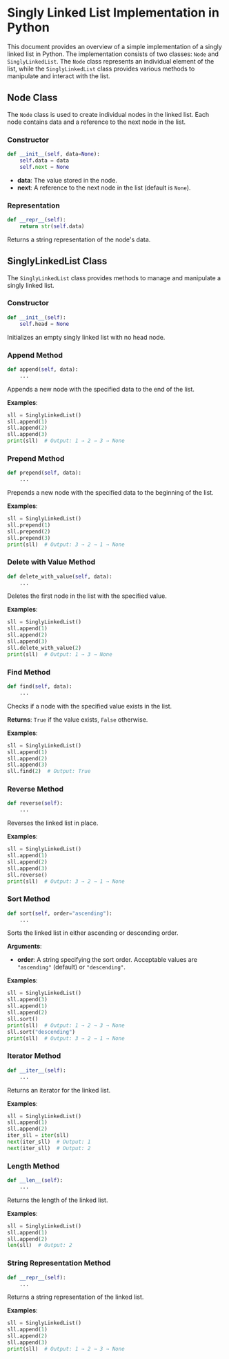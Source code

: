 # Singly Linked List Implementation in Python

This document provides an overview of a simple implementation of a singly linked list in Python. The implementation
consists of two classes: `Node` and `SinglyLinkedList`. The `Node` class represents an individual element of the list,
while the `SinglyLinkedList` class provides various methods to manipulate and interact with the list.

## Node Class

The `Node` class is used to create individual nodes in the linked list. Each node contains data and a reference to the
next node in the list.

### Constructor

```python
def __init__(self, data=None):
    self.data = data
    self.next = None
```

- **data**: The value stored in the node.
- **next**: A reference to the next node in the list (default is `None`).

### Representation

```python
def __repr__(self):
    return str(self.data)
```

Returns a string representation of the node's data.

## SinglyLinkedList Class

The `SinglyLinkedList` class provides methods to manage and manipulate a singly linked list.

### Constructor

```python
def __init__(self):
    self.head = None
```

Initializes an empty singly linked list with no head node.

### Append Method

```python
def append(self, data):
    ...
```

Appends a new node with the specified data to the end of the list.

**Examples**:

```python
sll = SinglyLinkedList()
sll.append(1)
sll.append(2)
sll.append(3)
print(sll)  # Output: 1 → 2 → 3 → None
```

### Prepend Method

```python
def prepend(self, data):
    ...
```

Prepends a new node with the specified data to the beginning of the list.

**Examples**:

```python
sll = SinglyLinkedList()
sll.prepend(1)
sll.prepend(2)
sll.prepend(3)
print(sll)  # Output: 3 → 2 → 1 → None
```

### Delete with Value Method

```python
def delete_with_value(self, data):
    ...
```

Deletes the first node in the list with the specified value.

**Examples**:

```python
sll = SinglyLinkedList()
sll.append(1)
sll.append(2)
sll.append(3)
sll.delete_with_value(2)
print(sll)  # Output: 1 → 3 → None
```

### Find Method

```python
def find(self, data):
    ...
```

Checks if a node with the specified value exists in the list.

**Returns**: `True` if the value exists, `False` otherwise.

**Examples**:

```python
sll = SinglyLinkedList()
sll.append(1)
sll.append(2)
sll.append(3)
sll.find(2)  # Output: True
```

### Reverse Method

```python
def reverse(self):
    ...
```

Reverses the linked list in place.

**Examples**:

```python
sll = SinglyLinkedList()
sll.append(1)
sll.append(2)
sll.append(3)
sll.reverse()
print(sll)  # Output: 3 → 2 → 1 → None
```

### Sort Method

```python
def sort(self, order="ascending"):
    ...
```

Sorts the linked list in either ascending or descending order.

**Arguments**:

- **order**: A string specifying the sort order. Acceptable values are `"ascending"` (default) or `"descending"`.

**Examples**:

```python
sll = SinglyLinkedList()
sll.append(3)
sll.append(1)
sll.append(2)
sll.sort()
print(sll)  # Output: 1 → 2 → 3 → None
sll.sort("descending")
print(sll)  # Output: 3 → 2 → 1 → None
```

### Iterator Method

```python
def __iter__(self):
    ...
```

Returns an iterator for the linked list.

**Examples**:

```python
sll = SinglyLinkedList()
sll.append(1)
sll.append(2)
iter_sll = iter(sll)
next(iter_sll)  # Output: 1
next(iter_sll)  # Output: 2
```

### Length Method

```python
def __len__(self):
    ...
```

Returns the length of the linked list.

**Examples**:

```python
sll = SinglyLinkedList()
sll.append(1)
sll.append(2)
len(sll)  # Output: 2
```

### String Representation Method

```python
def __repr__(self):
    ...
```

Returns a string representation of the linked list.

**Examples**:

```python
sll = SinglyLinkedList()
sll.append(1)
sll.append(2)
sll.append(3)
print(sll)  # Output: 1 → 2 → 3 → None
```

